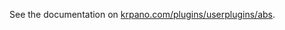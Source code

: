See the documentation on [krpano.com/plugins/userplugins/abs](http://krpano.com/plugins/userplugins/abs/).